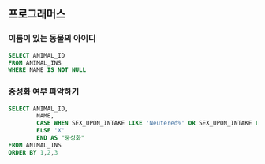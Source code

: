 ## 프로그래머스 
### 이름이 있는 동물의 아이디
```SQL
SELECT ANIMAL_ID
FROM ANIMAL_INS
WHERE NAME IS NOT NULL
```
### 중성화 여부 파악하기
```SQL
SELECT ANIMAL_ID, 
        NAME,
        CASE WHEN SEX_UPON_INTAKE LIKE 'Neutered%' OR SEX_UPON_INTAKE LIKE 'Spayed%' THEN 'O'
        ELSE 'X' 
        END AS "중성화"
FROM ANIMAL_INS 
ORDER BY 1,2,3
```
